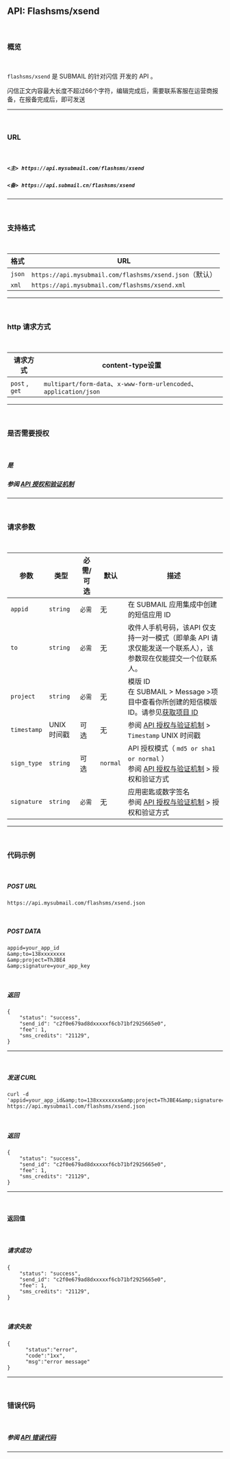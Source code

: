 ##  API: Flashsms/xsend

<br>

### **概览**

<br>


`flashsms/xsend` 是 SUBMAIL 的针对闪信 开发的 API 。

闪信正文内容最大长度不超过66个字符，编辑完成后，需要联系客服在运营商报备，在报备完成后，即可发送

------

<br>

### **URL**
<br>

##### `<主> https://api.mysubmail.com/flashsms/xsend`

##### `<备> https://api.submail.cn/flashsms/xsend`

------
<br>

###  **支持格式**

<br>

| 格式   | URL                                                     |
| ------ | ------------------------------------------------------- |
| `json` | `https://api.mysubmail.com/flashsms/xsend.json`（默认） |
| `xml`  | `https://api.mysubmail.com/flashsms/xsend.xml`          |

------
<br>

### **http 请求方式**
<br>

| 请求方式       | content-type设置                                             |
| -------------- | ------------------------------------------------------------ |
| `post` , `get` | `multipart/form-data`、`x-www-form-urlencoded`、`application/json` |

------
<br>

### **是否需要授权**
<br>


##### 是

##### 参阅 [API 授权和验证机制](https://www.mysubmail.com/documents/VBcbe)

------
<br>

### **请求参数**
<br>

| 参数        | 类型        | 必需/可选 | 默认     | 描述                                                         |
| ----------- | ----------- | --------- | -------- | ------------------------------------------------------------ |
| `appid`     | `string`    | `必需`    | 无       | 在 SUBMAIL 应用集成中创建的短信应用 ID                       |
| `to`        | `string`    | `必需`    | 无       | 收件人手机号码，该API 仅支持一对一模式（即单条 API 请求仅能发送一个联系人），该参数现在仅能提交一个位联系人。 |
| `project`   | `string`    | `必需`    | 无       | 模版 ID<br>在 SUBMAIL > Message >项目中查看你所创建的短信模版 ID。请参见[获取项目 ID](https://www.mysubmail.com/documents/BfKJ23) |
| `timestamp` | UNIX 时间戳 | 可选      | 无       | 参阅 [API 授权与验证机制](https://www.mysubmail.com/documents/VBcbe)  \>  `Timestamp` UNIX 时间戳 |
| `sign_type` | `string`    | 可选      | `normal` | API 授权模式（  `md5 or sha1 or normal` ）<br>参阅 [API 授权与验证机制](https://www.mysubmail.com/documents/VBcbe)  \>  授权和验证方式 |
| `signature` | `string`    | `必需`    | 无       | 应用密匙或数字签名<br>参阅 [API 授权与验证机制](https://www.mysubmail.com/documents/VBcbe)  \>  授权和验证方式 |

------

<br>

### **代码示例**


<br>


##### POST URL

```
https://api.mysubmail.com/flashsms/xsend.json
```

<br>

##### POST DATA

```
appid=your_app_id
&amp;to=138xxxxxxxx
&amp;project=ThJBE4
&amp;signature=your_app_key
```

<br>

##### 返回


```
{
    "status": "success",
    "send_id": "c2f0e679ad8dxxxxxf6cb71bf2925665e0",
    "fee": 1,
    "sms_credits": "21129",
}
```

---

<br>


##### 发送 CURL

```
curl -d 'appid=your_app_id&amp;to=138xxxxxxxx&amp;project=ThJBE4&amp;signature=your_app_key' https://api.mysubmail.com/flashsms/xsend.json
```

<br>

##### 返回

```
{
    "status": "success",
    "send_id": "c2f0e679ad8dxxxxxf6cb71bf2925665e0",
    "fee": 1,
    "sms_credits": "21129",
}
```

---

<br>

#### 返回值

<br>

##### 请求成功


```
{
    "status": "success",
    "send_id": "c2f0e679ad8dxxxxxf6cb71bf2925665e0",
    "fee": 1,
    "sms_credits": "21129",
}
```

<br>

##### 请求失败


```
{
      "status":"error",
      "code":"1xx",
      "msg":"error message"
}
```

------

<br>

### **错误代码**

<br>

##### 参阅 [API 错误代码](https://www.mysubmail.com/documents/rK2yh3)

------
